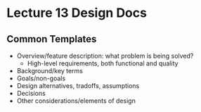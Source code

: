 # Lecture 13 Design Docs

## Common Templates

* Overview/feature description: what problem is being solved?
  * High-level requirements, both functional and quality
* Background/key terms
* Goals/non-goals
* Design alternatives, tradoffs, assumptions
* Decisions
* Other considerations/elements of design
